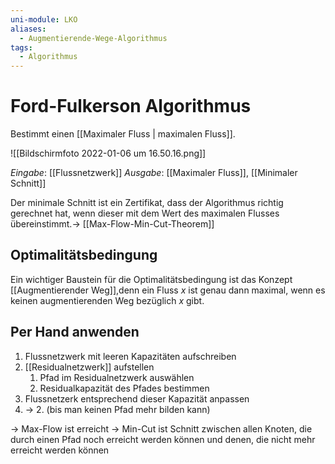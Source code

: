```yaml
---
uni-module: LKO
aliases:
  - Augmentierende-Wege-Algorithmus
tags:
  - Algorithmus
---
```


# Ford-Fulkerson Algorithmus

Bestimmt einen [[Maximaler Fluss | maximalen Fluss]].

![[Bildschirmfoto 2022-01-06 um 16.50.16.png]]

_Eingabe_: [[Flussnetzwerk]]
_Ausgabe_: [[Maximaler Fluss]], [[Minimaler Schnitt]]

Der minimale Schnitt ist ein Zertifikat, dass der Algorithmus richtig gerechnet hat, wenn dieser mit dem Wert des maximalen Flusses übereinstimmt.→ [[Max-Flow-Min-Cut-Theorem]]

## Optimalitätsbedingung

Ein wichtiger Baustein für die Optimalitätsbedingung ist das Konzept [[Augmentierender Weg]],denn ein Fluss $x$ ist genau dann maximal, wenn es keinen augmentierenden Weg bezüglich $x$ gibt.

## Per Hand anwenden

1. Flussnetzwerk mit leeren Kapazitäten aufschreiben
2. [[Residualnetzwerk]] aufstellen
   1. Pfad im Residualnetzwerk auswählen
   2. Residualkapazität des Pfades bestimmen
3. Flussnetzerk entsprechend dieser Kapazität anpassen
4. → 2. (bis man keinen Pfad mehr bilden kann)

→ Max-Flow ist erreicht
→ Min-Cut ist Schnitt zwischen allen Knoten, die durch einen Pfad noch erreicht werden können und denen, die nicht mehr erreicht werden können
